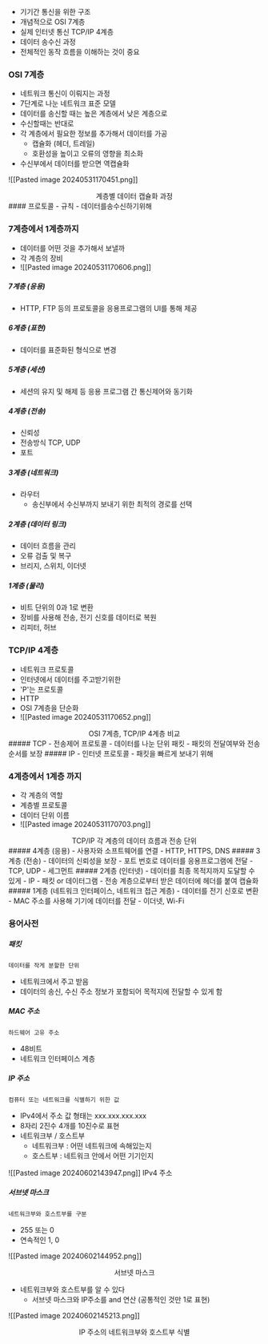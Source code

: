 - 기기간 통신을 위한 구조
- 개념적으로 OSI 7계층
- 실제 인터넷 통신 TCP/IP 4계층
- 데이터 송수신 과정
- 전체적인 동작 흐름을 이해하는 것이 중요

### OSI 7계층
- 네트워크 통신이 이뤄지는 과정
- 7단계로 나눈 네트워크 표준 모델
- 데이터를 송신할 때는 높은 계층에서 낮은 계층으로
- 수신할때는 반대로
- 각 계층에서 필요한 정보를 추가해서 데이터를 가공
	- 캡슐화 (헤더, 트레일)
	- 호환성을 높이고 오류의 영향을 최소화
- 수신부에서 데이터를 받으면 역캡슐화

![[Pasted image 20240531170451.png]]
<center>계층별 데이터 캡슐화 과정</center>
#### 프로토콜
- 규칙
- 데이터를송수신하기위해

### 7계층에서 1계층까지 
- 데이터를 어떤 것을 추가해서 보낼까
- 각 계층의 장비
- ![[Pasted image 20240531170606.png]]
##### 7계층 (응용)
- HTTP, FTP 등의 프로토콜을 응용프로그램의 UI를 통해 제공
##### 6계층 (표현)
- 데이터를 표준화된 형식으로 변경
##### 5계층 (세션)
- 세션의 유지 및 해제 등 응용 프로그램 간 통신제어와 동기화
##### 4계층 (전송)
- 신뢰성
- 전송방식 TCP, UDP
- 포트
##### 3계층 (네트워크)
- 라우터
	- 송신부에서 수신부까지 보내기 위한 최적의 경로를 선택
##### 2계층 (데이터 링크)
- 데이터 흐름을 관리
- 오류 검출 및 복구
- 브리지, 스위치, 이더넷 
##### 1계층 (물리)
- 비트 단위의 0과 1로 변환
- 장비를 사용해 전송, 전기 신호를 데이터로 복원
- 리피터, 허브

### TCP/IP 4계층
- 네트워크 프로토콜
- 인터넷에서 데이터를 주고받기위한
- 'P'는 프로토콜
- HTTP
- OSI 7계층을 단순화
- ![[Pasted image 20240531170652.png]]
<center>OSI 7계층, TCP/IP 4계층 비교</center>
##### TCP
- 전송제어 프로토콜
- 데이터를 나눈 단위 패킷
- 패킷의 전달여부와 전송순서를 보장
##### IP
- 인터넷 프로토콜
- 패킷을 빠르게 보내기 위해

### 4계층에서 1계층 까지
- 각 계층의 역할
- 계층별 프로토콜
- 데이터 단위 이름
- ![[Pasted image 20240531170703.png]]
<center>TCP/IP 각 계층의 데이터 흐름과 전송 단위</center>
##### 4계층 (응용)
- 사용자와 소프트웨어를 연결
- HTTP, HTTPS, DNS
##### 3계층 (전송)
- 데이터의 신뢰성을 보장
- 포트 번호로 데이터를 응용프로그램에 전달
- TCP, UDP
- 세그먼트
##### 2계층 (인터넷)
- 데이터를 최종 목적지까지 도달할 수 있게
- IP
- 패킷 or 데이터그램
	- 전송 계층으로부터 받은 데이터에 헤더를 붙여 캡슐화
##### 1계층 (네트워크 인터페이스, 네트워크 접근 계층)
- 데이터를 전기 신호로 변환
- MAC 주소를 사용해 기기에 데이터를 전달
- 이더넷, Wi-Fi

### 용어사전
##### 패킷
	데이터를 작게 분할한 단위
- 네트워크에서 주고 받음
- 데이터의 송신, 수신 주소 정보가 포함되어 목적지에 전달할 수 있게 함
##### MAC 주소
	하드웨어 고유 주소
- 48비트
- 네트워크 인터페이스 계층
##### IP 주소
	컴퓨터 또는 네트워크를 식별하기 위한 값
- IPv4에서 주소 값 형태는 xxx.xxx.xxx.xxx
- 8자리 2진수 4개를 10진수로 표현
- 네트워크부 / 호스트부
	- 네트워크부 : 어떤 네트워크에 속해있는지
	- 호스트부 : 네트워크 안에서 어떤 기기인지

![[Pasted image 20240602143947.png]]
IPv4 주소

##### 서브넷 마스크
	네트워크부와 호스트부를 구분
- 255 또는 0
- 연속적인 1, 0

![[Pasted image 20240602144952.png]]
<center>서브넷 마스크</center>

- 네트워크부와 호스트부를 알 수 있다
	- 서브넷 마스크와 IP주소를 and 연산 (공통적인 것만 1로 표현)

![[Pasted image 20240602145213.png]]
<center>IP 주소의 네트워크부와 호스트부 식별</center>


